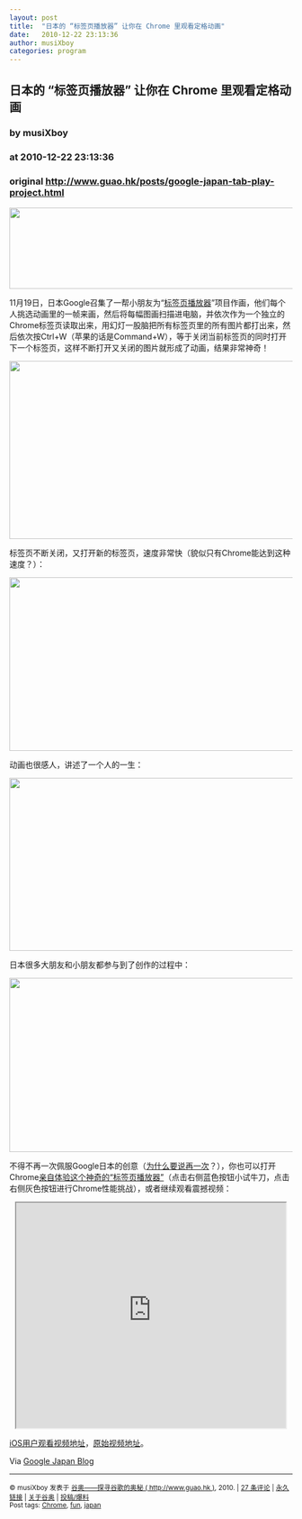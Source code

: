 ```yaml
---
layout: post
title:  "日本的 “标签页播放器” 让你在 Chrome 里观看定格动画"
date:   2010-12-22 23:13:36
author: musiXboy
categories: program
---
```


## 日本的 “标签页播放器” 让你在 Chrome 里观看定格动画
### by musiXboy
### at 2010-12-22 23:13:36
### original <http://www.guao.hk/posts/google-japan-tab-play-project.html>

<p><img title="screen-capture-6" src="http://www.guao.hk/wp-content/uploads/2010/12/screen-capture-64-550x144.jpg" alt="" width="550" height="144"></p>
<p>11月19日，日本Google召集了一帮小朋友为“<a href="http://www.morewithgoogle.jp/tabplay/">标签页播放器</a>”项目作画，他们每个人挑选动画里的一帧来画，然后将每幅图画扫描进电脑，并依次作为一个独立的Chrome标签页读取出来，用幻灯一股脑把所有标签页里的所有图片都打出来，然后依次按Ctrl+W（苹果的话是Command+W），等于关闭当前标签页的同时打开下一个标签页，这样不断打开又关闭的图片就形成了动画，结果非常神奇！</p>
<p><img title="tab play" src="http://www.guao.hk/wp-content/uploads/2010/12/tab-play-550x316.jpg" alt="" width="550" height="316"></p>
<p>标签页不断关闭，又打开新的标签页，速度非常快（貌似只有Chrome能达到这种速度？）：</p>
<p><img title="screen-capture-3" src="http://www.guao.hk/wp-content/uploads/2010/12/screen-capture-39-550x308.jpg" alt="" width="550" height="308"></p>
<p>动画也很感人，讲述了一个人的一生：</p>
<p><img title="screen-capture-4" src="http://www.guao.hk/wp-content/uploads/2010/12/screen-capture-47-550x307.jpg" alt="" width="550" height="307"></p>
<p>日本很多大朋友和小朋友都参与到了创作的过程中：</p>
<p><img title="screen-capture-5" src="http://www.guao.hk/wp-content/uploads/2010/12/screen-capture-56-550x309.jpg" alt="" width="550" height="309"></p>
<p>不得不再一次佩服Google日本的创意（<a href="http://www.guao.hk/posts/girls-try-on-clothes-using-google-images.html">为什么要说再一次</a>？），你也可以打开Chrome<a href="http://www.morewithgoogle.jp/tabplay/">亲自体验这个神奇的“标签页播放器”</a>（点击右侧蓝色按钮小试牛刀，点击右侧灰色按钮进行Chrome性能挑战），或者继续观看震撼视频：</p>
<p><span></span></p>
<p style="text-align:center"><iframe src="http://reader.googleusercontent.com/reader/embediframe?src=http://player.youku.com/player.php/sid/XMjMxNTYxNzgw/v.swf&amp;width=480&amp;height=400" width="480" height="400"></iframe></p>
<p><a href="http://v.youku.com/v_show/id_XMjMxNTYxNzgw.html">iOS用户观看视频地址</a>，<a href="http://www.youtube.com/watch?v=6PGznR2a9xk&amp;feature=player_embedded">原始视频地址</a>。</p>
<p>Via <a href="http://googlejapan.blogspot.com/2010/12/google-tab-play-project.html">Google Japan Blog</a></p>
<hr>
<p><small>© musiXboy 发表于 <a href="http://www.guao.hk">谷奥——探寻谷歌的奥秘 ( http://www.guao.hk )</a>, 2010.  |
<a href="http://www.guao.hk/posts/google-japan-tab-play-project.html#comments">27 条评论</a> |
<a href="http://www.guao.hk/posts/google-japan-tab-play-project.html">永久链接</a> |
<a href="http://google.org.cn/about/">关于谷奥</a> |
<a href="http://google.org.cn/submit/">投稿/爆料</a><br>
Post tags: <a href="http://www.guao.hk/tag/chrome" rel="tag">Chrome</a>, <a href="http://www.guao.hk/tag/fun" rel="tag">fun</a>, <a href="http://www.guao.hk/tag/japan" rel="tag">japan</a>
</small></p>
<img src="http://img.tongji.linezing.com/1105192/tongji.php" border="0" width="0" height="0">